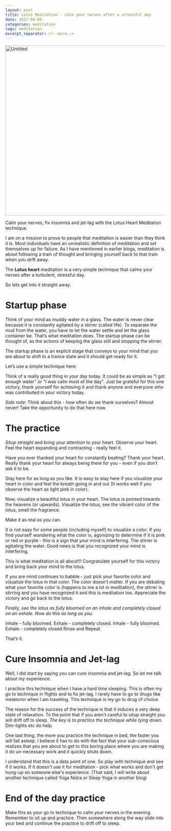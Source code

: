 ```yaml
---
layout: post
title: Lotus Meditation - calm your nerves after a stressful day
date: 2017-04-09
categories: meditation
tags: meditation
excerpt_separator: <!--more-->
---
```


<a data-flickr-embed="true"  href="https://www.flickr.com/photos/singh_harpreet/29904310612/in/album-72157673355426251/" title="Untitled"><img src="https://c1.staticflickr.com/6/5107/29904310612_a67f1b0496_c.jpg" width="800" height="534" alt="Untitled"></a><script async src="//embedr.flickr.com/assets/client-code.js" charset="utf-8"></script>

Calm your nerves, fix insomnia and jet-lag with the Lotus Heart Meditation technique.
<!--more-->

I am on a mission to prove to people that meditation is easier than they think it is. Most individuals have an unrealistic definition of meditation and set themselves up for failure. As I have mentioned in earlier blogs, meditation is about following a train of thought and bringing yourself back to that train when you drift away.

The __Lotus heart__ meditation is a very simple technique that calms your nerves after a turbulent, stressful day.

So lets get into it straight away.

# Startup phase

Think of your mind as muddy water in a glass. The water is never clear because it is constantly agitated by a stirrer (called life). To separate the mud from the water, you have to let the water settle and let the glass container be. That’s what meditation does. The startup phase can be thought of, as the actions of keeping the glass still and stopping the stirrer.

The startup phase is an explicit stage that conveys to your mind that you are about to shift to a trance state and it should get ready for it.

Let’s use a simple technique here:

Think of a really good thing in your day today. It could be as simple as “I got enough water” or "I was calm most of the day". Just be grateful for this one victory, thank yourself for achieving it and thank anyone and everyone who was contributed in your victory today.

*Side note:* Think about this - how often do we thank ourselves? Almost never! Take the opportunity to do that here now.

# The practice
*Situp straight* and bring your attention to your heart. Observe your heart. Feel the heart expanding and contracting - really feel it.

Have you ever thanked your heart for constantly beating? Thank your heart. Really thank your heart for always being there for you - even if you don’t ask it to be.

Stay here for as long as you like. It is easy to stay here if you visualize your heart in color and feel the breath going in and out (It works well if you observe the heart as light pink in color).

Now, visualize a beautiful lotus in your heart. The lotus is pointed towards the heavens (or upwards). Visualize the lotus, see the vibrant color of the lotus, smell the fragrance.

Make it as real as you can.

It is not easy for some people (including myself) to visualize a color. If you find yourself wondering what the color is, agonizing to determine if it is pink or red or purple - this is a sign that your mind is interfering. The stirrer is agitating the water. Good news is that you recognized your mind is interfering.

This is what meditation is all about!!! Congratulate yourself for this victory and bring back your mind to the lotus.

If you are mind continues to babble - just pick your favorite color and visualize the lotus in that color. The color doesn’t matter. If you are debating what your favorite color is (happens to me a lot in meditation), the stirrer is stirring and you have recognized it and this is meditation too. Appreciate the victory and go back to the lotus.

*Finally, see the lotus as fully bloomed on an inhale  and completely closed on an exhale. Now do this as long as you.*

Inhale - fully bloomed. Exhale - completely closed.
Inhale - fully bloomed. Exhale - completely closed
Rinse and Repeat.

That’s it.

# Cure Insomnia and Jet-lag
Well, I did start by saying you can cure insomnia and jet-lag. So let me talk about my experience.

I practice this technique when I have a hard time sleeping. This is often my go to technique in flights and to fix jet-lag. I rarely have to go to drugs like melatonin when I am traveling. This technique is my go to drug of choice.

The reason for the success of the technique is that it induces a very deep state of relaxation. To the point that if you aren't careful to situp straight you will drift off to sleep. *The key is to practice the technique while lying down*. Dim-lights etc do help.

One last thing, the more you practice the technique in bed, the faster you will fall asleep. I believe it has to do with the fact that your sub-conscious realizes that you are about to get to this boring place where you are making it do un-necessary work and it quickly shuts down.

I understand that this is a data point of one. So play with technique and see if it works. If it doesn't use it for meditation - pick what works and don't get hung-up on someone else's experience. (That said, I will write about another technique called Yoga Nidra or Sleep Yoga in another blog)

# End of the day practice
Make this as your go to technique to calm your nerves in the evening. Remember to sit up and practice. Then somewhere along the way slide into your bed and continue the practice to drift off to sleep.
